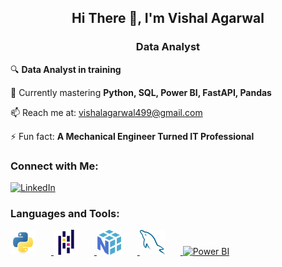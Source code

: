 <div align="center">
  <h2>Hi There 👋, I'm Vishal Agarwal</h2>
  <h3>Data Analyst</h3>
</div>


<div align="left">
  <p>🔍 <strong>Data Analyst in training</strong></p>
  <p>🌱 Currently mastering <strong>Python, SQL, Power BI, FastAPI, Pandas</strong></p>
  <p>📫 Reach me at: <a href="mailto:vishalagarwal499@gmail.com">vishalagarwal499@gmail.com</a></p>
  <p>⚡ Fun fact: <strong>A Mechanical Engineer Turned IT Professional</strong></p>
</div>


### Connect with Me:
[![LinkedIn](https://img.shields.io/badge/LinkedIn-Profile-blue?logo=linkedin)](https://www.linkedin.com/in/vishal-agarwal-74b7341ab/)

### Languages and Tools:
<p align="left">
  <a href="https://www.python.org/" target="_blank">
    <img src="https://raw.githubusercontent.com/devicons/devicon/master/icons/python/python-original.svg" alt="Python" width="40" style="margin-right: 25px;" />
  </a>
  <a href="https://pandas.pydata.org/" target="_blank">
    <img src="https://raw.githubusercontent.com/devicons/devicon/master/icons/pandas/pandas-original.svg" alt="Pandas" width="40" style="margin-right: 25px;" />
  </a>
  <a href="https://numpy.org/" target="_blank">
    <img src="https://raw.githubusercontent.com/devicons/devicon/master/icons/numpy/numpy-original.svg" alt="NumPy" width="40" style="margin-right: 25px;" />
  </a>
  <a href="https://www.mysql.com/" target="_blank">
    <img src="https://raw.githubusercontent.com/devicons/devicon/master/icons/mysql/mysql-original.svg" alt="MySQL" width="40" style="margin-right: 25px;" />
  </a>
  <a href="https://powerbi.microsoft.com/" target="_blank">
    <img src="https://raw.githubusercontent.com/microsoft/PowerBI-Icons/main/PNG/Power-BI.png" alt="Power BI" width="32" />
  </a>
</p>
